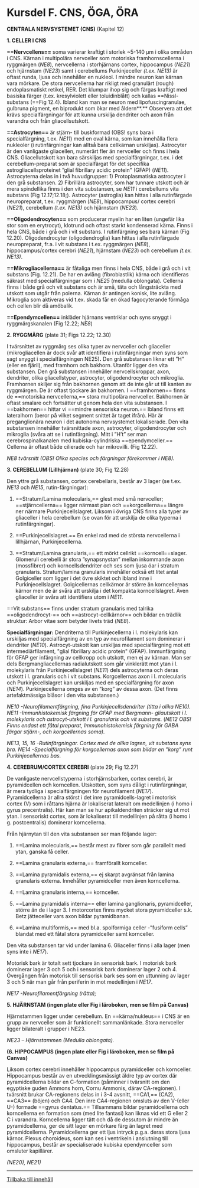 # Kursdel F. CNS, ÖGA, ÖRA

<span id="centrala-nervsystemet"></span>

<span id="_Toc112582163" class="anchor"></span>**CENTRALA NERVSYSTEMET (CNS)** (Kapitel 12)

**1. CELLER I CNS**

**==Nervcellens==** soma varierar kraftigt i storlek ~5-140 µm i olika områden i CNS. Kärnan i multipolära nervceller som motoriska framhornscellerna i ryggmärgen (*NE8*), nervcellerna i storhjärnans cortex, hippocampus (*NE21*) och hjärnstam (*NE23*) samt i cerebellums Purkinjeceller *(t.ex. NE13)* är oftast runda, ljusa och innehåller en nukleol. I mindre neuron kan kärnan vara mörkare. De stora nervcellerna har rikligt med granulärt (rough) endoplasmatiskt retikel, RER. Det klumpar ihop sig och färgas kraftigt med basiska färger (t.ex. kresylviolett eller toluidinblått) och kallas ==Nissl-substans (==Fig 12.4). Ibland kan man se neuron med lipofuscingranulae, gulbruna pigment, en biprodukt som ökar med åldern**.** Observera att det krävs specialfärgningar för att kunna urskilja dendriter och axon från varandra och från gliacellsutskott.

**==Astrocyten==** är stjärn- till buskformad (OBS! syns bara i specialfärgning, t.ex. *NE11*) med en oval kärna, som kan innehålla flera nukleoler (i rutinfärgningar kan alltså bara cellkärnan urskiljas). Astrocyter är den vanligaste gliacellen, numerärt fler än nervceller och finns i hela CNS. Gliacellutskott kan bara särskiljas med specialfärgningar, t.ex. i det cerebellum-preparat som är specialfärgat för det specifika astrogliacellsproteinet ”glial fibrillary acidic protein" (GFAP) (*NE11*). Astrocyterna delas in i två huvudgrupper: 1) Protoplasmatiska astrocyter i den grå substansen. 2) Fibrillära astrocyter, som har tunnare utskott och är mera spindellika finns i den vita substansen, se *NE11* i cerebellums vita substans (Fig 12.17;12.18;). Astrocyter (astroglia) kan hittas i alla rutinfärgade neuropreparat, t.ex. ryggmärgen (*NE8*), hippocampus/ cortex cerebri (*NE21*), cerebellum *(t.ex. NE13)* och hjärnstam (*NE23*).

**==Oligodendrocyten==** som producerar myelin har en liten (ungefär lika stor som en erytrocyt), klotrund och oftast starkt kondenserad kärna. Finns i hela CNS, både i grå och i vit substans. I rutinfärgning ses bara kärnan (Fig 12.20). Oligodendrocyter (oligodendroglia) kan hittas i alla rutinfärgade neuropreparat, fr.a. i vit substans i t.ex. ryggmärgen (*NE8*), hippocampus/cortex cerebri (*NE21*), hjärnstam (*NE23*) och cerebellum *(t.ex. NE13)*.

**==Mikrogliacellerna==** är fåtaliga men finns i hela CNS, både i grå och i vit substans (Fig. 12.21). De har en avlång (fibroblastlik) kärna och identifieras säkrast med specialfärgningar som i *NE25* (medulla oblongata)**.** Cellerna finns i både grå och vit substans och är små, täta och långsträckta med utskott som utgår från polerna. Kärnan är antingen konisk, lite avlång. Mikroglia som aktiveras vid t.ex. skada får en ökad fagocyterande förmåga och cellen blir då amöbalik.

**==Ependymcellen==** inkläder hjärnans ventriklar och syns snyggt i ryggmärgskanalen (Fig 12.22; *NE8*)

**2. RYGGMÄRG** (plate 31; Figs 12.22; 12.30)

I tvärsnittet av ryggmärg ses olika typer av nervceller och gliaceller (mikrogliacellen är dock svår att identifiera i rutinfärgningar men syns som sagt snyggt i specialfärgningen NE25)**.** Den grå substansen liknar ett ”H” (eller en fjäril), med framhorn och bakhorn. Utanför ligger den vita substansen. Den grå substansen innehåller nervcellskroppar, axon, dendriter, olika gliacellstyper, astrocyter, oligodendrocyter och mikroglia. Framhornen skiljer sig från bakhornen genom att de inte går ut till kanten av ryggmärgen. De är oftast tjockare än bakhornen. I ==framhornen== finns de ==motoriska nervcellerna,== stora multipolära nervceller. Bakhornen är oftast smalare och fortsätter ut genom hela den vita substansen. I ==bakhornen== hittar vi ==mindre sensoriska neuron.== Ibland finns ett lateralhorn (beror på vilket segment snittet är taget ifrån). Här är preganglionära neuron i det autonoma nervsystemet lokaliserade. Den vita substansen innehåller tvärsnittade axon, astrocyter, oligodendrocyter och mikroglia (svåra att se i rutinfärgning). Mitt i ”H’t” ser man cerebrospinalkanalen med kubiska-cylindriska ==ependymceller.== Cellerna är oftast både cilierade och har mikrovilli. (Fig 12.22).

*NE8 tvärsnitt (OBS! Olika species och färgningar förekommer i NE8).*

**3. CEREBELLUM (Lillhjärnan)** (plate 30; Fig 12.28)

Den yttre grå substansen, cortex cerebellaris, består av 3 lager (se t.ex. *NE13* och *NE15*, rutin-färgningar):

1.  ==Stratum/Lamina molecularis,== glest med små nervceller; ==stjärncellerna== ligger närmast pian och ==korgcellerna== längre ner närmare Purkinjecellslagret. Liksom i övriga CNS finns alla typer av gliaceller i hela cerebellum (se ovan för att urskilja de olika typerna i rutinfärgningar).

2.  ==Purkinjecellslagret.== En enkel rad med de största nervcellerna i lillhjärnan, Purkinjecellerna.

3.  ==Stratum/Lamina granularis,== ett mörkt cellrikt ==korncell==slager. Glomeruli cerebelli är stora ”synapsnystan” mellan inkommande axon (mossfibrer) och korncellsdendriter och ses som ljusa öar i stratum granularis. Stratum/lamina granularis innehåller också ett litet antal Golgiceller som ligger i det övre skiktet och ibland inne i Purkinjecellslagret. Golgicellernas cellkärnor är större än korncellernas kärnor men de är svåra att urskilja i det kompakta korncellslagret. Även gliaceller är svåra att identifiera utom i *NE11*.

==Vit substans== finns under stratum granularis med talrika ==oligodendrocyt-== och ==astrocyt-cellkärnor== och bildar en trädlik struktur: Arbor vitae som betyder livets träd (*NE8*).

**Specialfärgningar:** Dendriterna till Purkinjecellerna i l. molekylaris kan urskiljas med specialfärgning av en typ av neurofilament som dominerar i dendriter (*NE10*). Astrocyt-utskott kan urskiljas med specialfärgning mot ett intermediärfilament, "glial fibrillary acidic protein" (GFAP). Immunfärgning för GFAP ger infärgning av cellkropp och utskott, men ej av kärnan. Man ser dels Bergmangliacellernas radialutskott som går vinklerätt mot ytan i l. molekylaris från Purkinjecellslagret (*NE11*) dels astrocyterna och deras utskott i l. granularis och i vit substans. Korgcellernas axon i l. molecularis och Purkinjecellslagret kan urskiljas med en specialfärgning för axon (*NE14*). Purkinjecellerna omges av en ”korg” av dessa axon. (Det finns artefaktmässiga blåsor i den vita substansen.)

*NE10 -Neurofilamentfärgning, fina Purkinjecellsdendriter (titta i olika NE10). NE11 -Immunhistokemisk färgning för GFAP med Bergmann- gliautskott i l. molekylaris och astrocyt-utskott i l. granularis och vit substans.* (*NE12 OBS! Finns endast ett fåtal preparat, Immunohistokemisk färgning för GABA färgar stjärn-, och korgcellernas soma).*

*NE13, 15, 16 -Rutinfärgningar. Cortex med de olika lagren, vit substans syns bra. NE14 -Specialfärgning för korgcellernas axon som bildar en ”korg” runt Purkinjecellernas bas.*

**4.** **CEREBRUM/CORTEX CEREBRI** (plate 29; Fig 12.27)

De vanligaste nervcellstyperna i storhjärnsbarken, cortex cerebri, är pyramidcellen och korncellen. Utskotten, som syns dåligt i rutinfärgningar, är mera tydliga i specialfärgningen för neurofilament (*NE17*). Pyramidcellerna är allra störst i det inre pyramidcells-lagret i motorisk cortex (V) som i råttans hjärna är lokaliserat lateralt om medellinjen (i homo i gyrus precentralis). Här kan man se hur apikaldendriten sträcker sig ut mot ytan. I sensoriskt cortex, som är lokaliserat till medellinjen på råtta (i homo i g. postcentralis) dominerar korncellerna.

Från hjärnytan till den vita substansen ser man följande lager:

1.  ==Lamina molecularis,== består mest av fibrer som går parallellt med ytan, ganska få celler.

2.  ==Lamina granularis externa,== framförallt kornceller.

3.  ==Lamina pyramidalis externa,== ej skarpt avgränsat från lamina granularis externa. Innehåller pyramidceller men även korncellerna.

4.  ==Lamina granularis interna,== kornceller.

5.  ==Lamina pyramidalis interna== eller lamina ganglionaris, pyramidceller, större än de i lager 3. I motorcortex finns mycket stora pyramidceller s.k. Betz jätteceller vars axon bildar pyramidbanan.

6.  ==Lamina multiformis,== med bl.a. spolformiga celler -”fusiform cells” blandat med ett fåtal stora pyramidceller samt kornceller.

Den vita substansen tar vid under lamina 6. Gliaceller finns i alla lager (men syns inte i *NE17*).

Motorisk bark är totalt sett tjockare än sensorisk bark. I motorisk bark dominerar lager 3 och 5 och i sensorisk bark dominerar lager 2 och 4. Övergången från motorisk till sensorisk bark ses som en uttunning av lager 3 och 5 när man går från periferin in mot medellinjen i *NE17*.

*NE17 -Neurofilamentfärgning (råtta);*

**5. HJÄRNSTAM (ingen plate eller Fig i läroboken, men se film på Canvas)**

Hjärnstammen ligger under cerebellum. En ==kärna/nukleus== i CNS är en grupp av nervceller som är funktionellt sammanlänkade. Stora nervceller ligger bilateralt i grupper i NE23.

*NE23 – Hjärnstammen (Medulla oblongata).*

**(6. HIPPOCAMPUS (ingen plate eller Fig i läroboken, men se film på Canvas)**

Liksom cortex cerebri innehåller hippocampus pyramidceller och kornceller. Hippocampus består av en utvecklingsmässigt äldre typ av cortex där pyramidcellerna bildar en C-formation (påminner i tvärsnitt om den egyptiske guden Ammons horn, Cornu Ammonis, därav CA-regionen). I tvärsnitt brukar CA-regionens delas in i 3-4 avsnitt, ==CA1,== (CA2), ==CA3== (böjen) och CA4. Den inre CA4-regionen omsluts av den V-(eller U-) formade ==gyrus dentatus.== Tillsammans bildar pyramidcellerna och korncellerna en formation som (med lite fantasi) kan liknas vid ett G eller 2 C i varandra. Korncellerna ligger tätt och då de dessutom är mindre än pyramidcellerna, ger de sitt lager en mörkare färg än lagret med pyramidcellerna. Pyramidcellerna ger ett ljus intryck p.g.a. deras stora ljusa kärnor. Plexus choroideus, som kan ses i ventrikeln i anslutning till hippocampus, består av specialiserade kubiska ependymceller som omsluter kapillärer.

*(NE20), NE21)*

------------------------------------------------------------------------

[Tillbaka till innehåll](DEMOkompedium%20T1%20.html)
